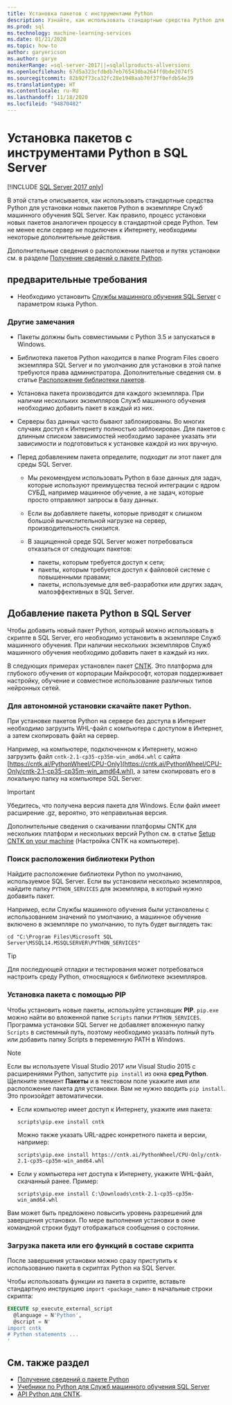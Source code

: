 ```yaml
---
title: Установка пакетов с инструментами Python
description: Узнайте, как использовать стандартные средства Python для установки новых пакетов Python в экземпляре Служб машинного обучения SQL Server.
ms.prod: sql
ms.technology: machine-learning-services
ms.date: 01/21/2020
ms.topic: how-to
author: garyericson
ms.author: garye
monikerRange: =sql-server-2017||=sqlallproducts-allversions
ms.openlocfilehash: 67d5a323cfdbdb7eb765430ba264ff0bde2074f5
ms.sourcegitcommit: 82b92f73ca32fc28e1948aab70f37f0efdb54e39
ms.translationtype: HT
ms.contentlocale: ru-RU
ms.lasthandoff: 11/18/2020
ms.locfileid: "94870482"
---
```

# <a name="install-packages-with-python-tools-on-sql-server"></a>Установка пакетов с инструментами Python в SQL Server
[!INCLUDE [SQL Server 2017 only](../../includes/applies-to-version/sqlserver2017-only.md)]

В этой статье описывается, как использовать стандартные средства Python для установки новых пакетов Python в экземпляре Служб машинного обучения SQL Server. Как правило, процесс установки новых пакетов аналогичен процессу в стандартной среде Python. Тем не менее если сервер не подключен к Интернету, необходимы некоторые дополнительные действия.

Дополнительные сведения о расположении пакетов и путях установки см. в разделе [Получение сведений о пакете Python](python-package-information.md).

## <a name="prerequisites"></a>предварительные требования

+ Необходимо установить [Службы машинного обучения SQL Server](../install/sql-machine-learning-services-windows-install.md) с параметром языка Python.

### <a name="other-considerations"></a>Другие замечания

+ Пакеты должны быть совместимыми с Python 3.5 и запускаться в Windows.

+ Библиотека пакетов Python находится в папке Program Files своего экземпляра SQL Server и по умолчанию для установки в этой папке требуются права администратора. Дополнительные сведения см. в статье [Расположение библиотеки пакетов](../package-management/python-package-information.md#default-python-library-location).

+ Установка пакета производится для каждого экземпляра. При наличии нескольких экземпляров Служб машинного обучения необходимо добавить пакет в каждый из них.

+ Серверы баз данных часто бывают заблокированы. Во многих случаях доступ к Интернету полностью заблокирован. Для пакетов с длинным списком зависимостей необходимо заранее указать эти зависимости и подготовиться к установке каждой из них вручную.

+ Перед добавлением пакета определите, подходит ли этот пакет для среды SQL Server.

  + Мы рекомендуем использовать Python в базе данных для задач, которые используют преимущества тесной интеграции с ядром СУБД, например машинное обучение, а не задач, которые просто отправляют запросы в базу данных.

  + Если вы добавляете пакеты, которые приводят к слишком большой вычислительной нагрузке на сервер, производительность снизится.

  + В защищенной среде SQL Server может потребоваться отказаться от следующих пакетов:
    + пакеты, которым требуется доступ к сети;
    + пакеты, которым требуется доступ к файловой системе с повышенными правами;
    + пакеты, используемые для веб-разработки или других задач, малоэффективных в SQL Server.

## <a name="add-a-python-package-on-sql-server"></a>Добавление пакета Python в SQL Server

Чтобы добавить новый пакет Python, который можно использовать в скрипте в SQL Server, его необходимо установить в экземпляре Служб машинного обучения. При наличии нескольких экземпляров Служб машинного обучения необходимо добавить пакет в каждый из них.

В следующих примерах установлен пакет [CNTK](/cognitive-toolkit/). Это платформа для глубокого обучения от корпорации Майкрософт, которая поддерживает настройку, обучение и совместное использование различных типов нейронных сетей.

### <a name="for-offline-install-download-the-python-package"></a>Для автономной установки скачайте пакет Python.

При установке пакетов Python на сервере без доступа в Интернет необходимо загрузить WHL-файл с компьютера с доступом в Интернет, а затем скопировать файл на сервер.

Например, на компьютере, подключенном к Интернету, можно загрузить файл `cntk-2.1-cp35-cp35m-win_amd64.whl` с сайта [https://cntk.ai/PythonWheel/CPU-Only](https://cntk.ai/PythonWheel/CPU-Only/cntk-2.1-cp35-cp35m-win_amd64.whl), а затем скопировать его в локальную папку на компьютере SQL Server.

> [!IMPORTANT]
> Убедитесь, что получена версия пакета для Windows. Если файл имеет расширение .gz, вероятно, это неправильная версия.

Дополнительные сведения о скачивании платформы CNTK для нескольких платформ и нескольких версий Python см. в статье [Setup CNTK on your machine](/cognitive-toolkit/Setup-CNTK-on-your-machine) (Настройка CNTK на компьютере).

### <a name="locate-the-python-library"></a>Поиск расположения библиотеки Python

Найдите расположение библиотеки Python по умолчанию, используемое SQL Server. Если вы установили несколько экземпляров, найдите папку `PYTHON_SERVICES` для экземпляра, в который нужно добавить пакет.

Например, если Службы машинного обучения были установлены с использованием значений по умолчанию, а машинное обучение включено в экземпляре по умолчанию, то путь будет выглядеть так:

```console
cd "C:\Program Files\Microsoft SQL Server\MSSQL14.MSSQLSERVER\PYTHON_SERVICES"
```

> [!TIP]
> Для последующей отладки и тестирования может потребоваться настроить среду Python, относящуюся к библиотеке экземпляров.

### <a name="install-the-package-using-pip"></a>Установка пакета с помощью PIP

Чтобы установить новые пакеты, используйте установщик **PIP**. `pip.exe` можно найти во вложенной папке `Scripts` папки `PYTHON_SERVICES`. Программа установки SQL Server не добавляет вложенную папку `Scripts` в системный путь, поэтому необходимо указать полный путь или добавить папку Scripts в переменную PATH в Windows.

> [!NOTE]
> Если вы используете Visual Studio 2017 или Visual Studio 2015 с расширениями Python, запустите `pip install` из окна **сред Python**. Щелкните элемент **Пакеты** и в текстовом поле укажите имя или расположение пакета для установки. Вам не нужно вводить `pip install`. Это произойдет автоматически.

+ Если компьютер имеет доступ к Интернету, укажите имя пакета:

  ```console
  scripts\pip.exe install cntk
  ```
  Можно также указать URL-адрес конкретного пакета и версии, например:

  ```console
  scripts\pip.exe install https://cntk.ai/PythonWheel/CPU-Only/cntk-2.1-cp35-cp35m-win_amd64.whl
  ```

+ Если у компьютера нет доступа к Интернету, укажите WHL-файл, скачанный ранее. Пример:

  ```console
  scripts\pip.exe install C:\Downloads\cntk-2.1-cp35-cp35m-win_amd64.whl
  ```

Вам может быть предложено повысить уровень разрешений для завершения установки.
По мере выполнения установки в окне командной строки будут отображаться сообщения о состоянии.

### <a name="load-the-package-or-its-functions-as-part-of-your-script"></a>Загрузка пакета или его функций в составе скрипта

После завершения установки можно сразу приступить к использованию пакета в скриптах Python на SQL Server.

Чтобы использовать функции из пакета в скрипте, вставьте стандартную инструкцию `import <package_name>` в начальные строки скрипта:

```sql
EXECUTE sp_execute_external_script 
  @language = N'Python', 
  @script = N'
import cntk
# Python statements ...
'
```

## <a name="see-also"></a>См. также раздел

+ [Получение сведений о пакете Python](python-package-information.md)
+ [Учебники по Python для Служб машинного обучения SQL Server](../tutorials/python-tutorials.md)
+ [API Python для CNTK](https://cntk.ai/pythondocs/tutorials.html).